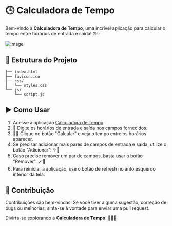 # 🕒 Calculadora de Tempo

Bem-vindo à **Calculadora de Tempo**, uma incrível aplicação para calcular o tempo entre horários de entrada e saída! ⏰✨

![image](https://github.com/LeonardoDonatoNunes/timeCalcApp/assets/56056001/5f1eaa40-399a-4974-93f1-37d40369beee)

## 📂 Estrutura do Projeto

    ├── index.html   
    ├── favicon.ico
    ├── css/
    │   └── styles.css
    └── js/
        └── script.js


## ▶️ Como Usar

1. Acesse a aplicação [Calculadora de Tempo](https://leonardodonatonunes.github.io/timeCalcApp/).
2. 💫 Digite os horários de entrada e saída nos campos fornecidos.
3. 🧙‍♀️ Clique no botão "Calcular" e veja o tempo entre os horários aparecer.
4. Se precisar adicionar mais pares de campos de entrada e saída, utilize o botão "Adicionar"! ✨🔢
5. Caso precise remover um par de campos, basta usar o botão "Remover". 🪄🚫
6. Para reiniciar a aplicação, use o botão de refresh no anto esquerdo inferior da tela.


## 🎉 Contribuição

Contribuições são bem-vindas! Se você tiver alguma sugestão, correção de bugs ou melhorias, sinta-se à vontade para enviar uma pull request.

Divirta-se explorando a **Calculadora de Tempo**! 🌟✨🔮
